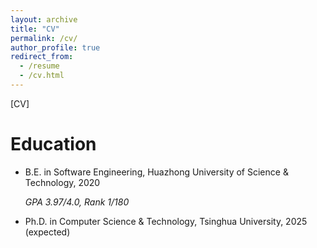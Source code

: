 ```yaml
---
layout: archive
title: "CV"
permalink: /cv/
author_profile: true
redirect_from:
  - /resume
  - /cv.html
---
```



[CV]

Education
======
* B.E. in Software Engineering, Huazhong University of Science & Technology, 2020

   *GPA 3.97/4.0, Rank 1/180*
* Ph.D. in Computer Science & Technology, Tsinghua University, 2025 (expected)

